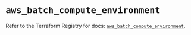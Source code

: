 # `aws_batch_compute_environment`

Refer to the Terraform Registry for docs: [`aws_batch_compute_environment`](https://registry.terraform.io/providers/hashicorp/aws/5.96.0/docs/resources/batch_compute_environment).

